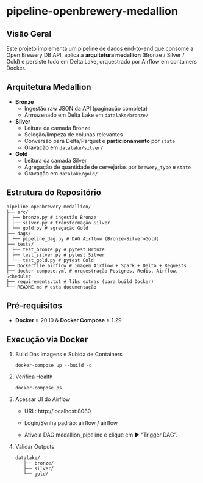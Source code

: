 # pipeline-openbrewery-medallion

## Visão Geral  
Este projeto implementa um pipeline de dados end-to-end que consome a Open Brewery DB API, aplica a **arquitetura medallion** (Bronze / Silver / Gold) e persiste tudo em Delta Lake, orquestrado por Airflow em containers Docker.

## Arquitetura Medallion  
- **Bronze**  
  - Ingestão raw JSON da API (paginação completa)  
  - Armazenado em Delta Lake em `datalake/bronze/`  
- **Silver**  
  - Leitura da camada Bronze  
  - Seleção/limpeza de colunas relevantes  
  - Conversão para Delta/Parquet e **particionamento** por `state`  
  - Gravação em `datalake/silver/`  
- **Gold**  
  - Leitura da camada Silver  
  - Agregação de quantidade de cervejarias por `brewery_type` e `state`  
  - Gravação em `datalake/gold/`

## Estrutura do Repositório  

````
pipeline-openbrewery-medallion/
├── src/
│ ├── bronze.py # ingestão Bronze
│ ├── silver.py # transformação Silver
│ └── gold.py # agregação Gold
├── dags/
│ └── pipeline_dag.py # DAG Airflow (Bronze→Silver→Gold)
├── tests/
│ ├── test_bronze.py # pytest Bronze
│ ├── test_silver.py # pytest Silver
│ └── test_gold.py # pytest Gold
├── Dockerfile.airflow # imagem Airflow + Spark + Delta + Requests
├── docker-compose.yml # orquestração Postgres, Redis, Airflow, Scheduler
├── requirements.txt # libs extras (para build Docker)
└── README.md # esta documentação

````

## Pré-requisitos  

- **Docker** ≥ 20.10 & **Docker Compose** ≥ 1.29

## Execução via Docker
      
   1. Build Das Imagens e Subida de Containers

      ```
      docker-compose up --build -d
      ```

   2. Verifica Health

      ```
      docker-compose ps
      ```

   3. Acessar UI do Airflow
      
      - URL: http://localhost:8080
      
      - Login/Senha padrão: airflow / airflow
      
      - Ative a DAG medallion_pipeline e clique em ▶️ “Trigger DAG”.

   4. Validar Outputs
      ```
      datalake/
         ├── bronze/ 
         ├── silver/ 
         └── gold/
      ```
